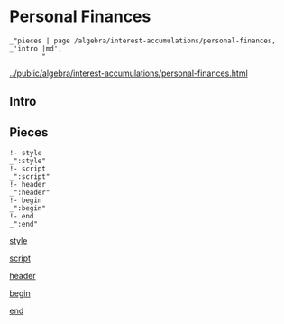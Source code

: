 # Personal Finances

    _"pieces | page /algebra/interest-accumulations/personal-finances, _'intro |md',
            "

[../public/algebra/interest-accumulations/personal-finances.html](# "save:")


## Intro

## Pieces

    !- style
    _":style"
    !- script
    _":script"
    !- header
    _":header"
    !- begin
    _":begin"
    !- end
    _":end"

[style]() 

[script]()

[header]()

[begin]()

[end]()

